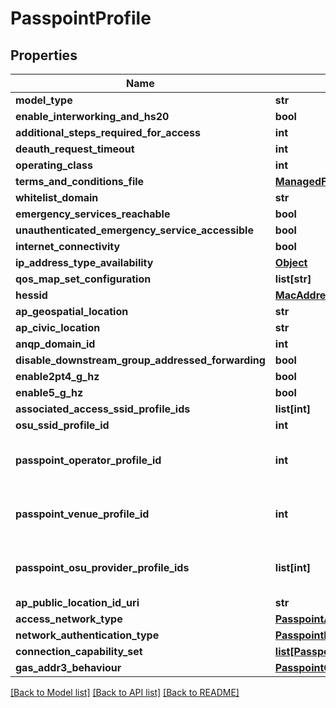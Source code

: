 # PasspointProfile

## Properties
Name | Type | Description | Notes
------------ | ------------- | ------------- | -------------
**model_type** | **str** |  | [optional] 
**enable_interworking_and_hs20** | **bool** |  | [optional] 
**additional_steps_required_for_access** | **int** |  | [optional] 
**deauth_request_timeout** | **int** |  | [optional] 
**operating_class** | **int** |  | [optional] 
**terms_and_conditions_file** | [**ManagedFileInfo**](ManagedFileInfo.md) |  | [optional] 
**whitelist_domain** | **str** |  | [optional] 
**emergency_services_reachable** | **bool** |  | [optional] 
**unauthenticated_emergency_service_accessible** | **bool** |  | [optional] 
**internet_connectivity** | **bool** |  | [optional] 
**ip_address_type_availability** | [**Object**](Object.md) |  | [optional] 
**qos_map_set_configuration** | **list[str]** |  | [optional] 
**hessid** | [**MacAddress**](MacAddress.md) |  | [optional] 
**ap_geospatial_location** | **str** |  | [optional] 
**ap_civic_location** | **str** |  | [optional] 
**anqp_domain_id** | **int** |  | [optional] 
**disable_downstream_group_addressed_forwarding** | **bool** |  | [optional] 
**enable2pt4_g_hz** | **bool** |  | [optional] 
**enable5_g_hz** | **bool** |  | [optional] 
**associated_access_ssid_profile_ids** | **list[int]** |  | [optional] 
**osu_ssid_profile_id** | **int** |  | [optional] 
**passpoint_operator_profile_id** | **int** | Profile Id of a PasspointOperatorProfile profile, must be also added to the children of this profile | [optional] 
**passpoint_venue_profile_id** | **int** | Profile Id of a PasspointVenueProfile profile, must be also added to the children of this profile | [optional] 
**passpoint_osu_provider_profile_ids** | **list[int]** | array containing Profile Ids of PasspointOsuProviderProfiles, must be also added to the children of this profile | [optional] 
**ap_public_location_id_uri** | **str** |  | [optional] 
**access_network_type** | [**PasspointAccessNetworkType**](PasspointAccessNetworkType.md) |  | [optional] 
**network_authentication_type** | [**PasspointNetworkAuthenticationType**](PasspointNetworkAuthenticationType.md) |  | [optional] 
**connection_capability_set** | [**list[PasspointConnectionCapability]**](PasspointConnectionCapability.md) |  | [optional] 
**gas_addr3_behaviour** | [**PasspointGasAddress3Behaviour**](PasspointGasAddress3Behaviour.md) |  | [optional] 

[[Back to Model list]](../README.md#documentation-for-models) [[Back to API list]](../README.md#documentation-for-api-endpoints) [[Back to README]](../README.md)

